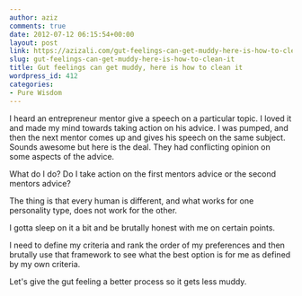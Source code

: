 ```yaml
---
author: aziz
comments: true
date: 2012-07-12 06:15:54+00:00
layout: post
link: https://azizali.com/gut-feelings-can-get-muddy-here-is-how-to-clean-it/
slug: gut-feelings-can-get-muddy-here-is-how-to-clean-it
title: Gut feelings can get muddy, here is how to clean it
wordpress_id: 412
categories:
- Pure Wisdom
---
```


I heard an entrepreneur mentor give a speech on a particular topic. I loved it and made my mind towards taking action on his advice. I was pumped, and then the next mentor comes up and gives his speech on the same subject. Sounds awesome but here is the deal. They had conflicting opinion on some aspects of the advice. 

What do I do? Do I take action on the first mentors advice or the second mentors advice?

The thing is that every human is different, and what works for one personality type, does not work for the other.

I gotta sleep on it a bit and be brutally honest with me on certain points.

I need to define my criteria and rank the order of my preferences and then brutally use that framework to see what the best option is for me as defined by my own criteria.

Let's give the gut feeling a better process so it gets less muddy.
